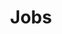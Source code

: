 ---
title: Jobs
description: Online recruitment sites primarily charge employers to list job openings, though they may also earn revenue via ad placement on job listings. Companies also design and maintain databases of resumes and candidate profiles for use by employers and other recruitment agencies.
image: /assets/img/jobs-industry.png
---